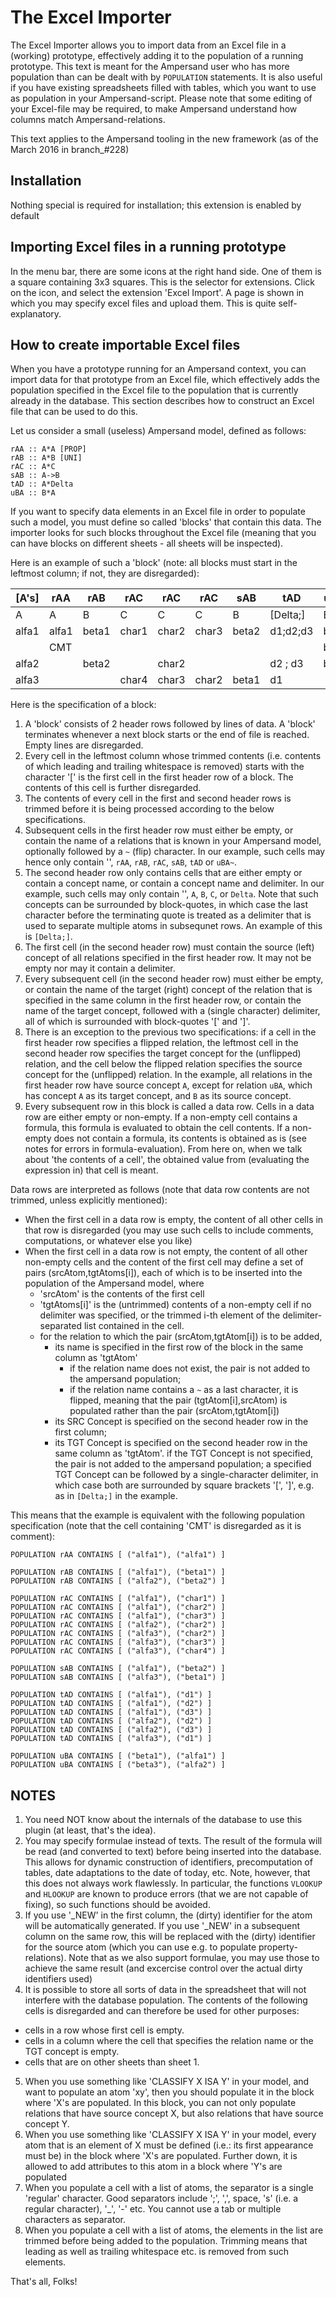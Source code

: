 # The Excel Importer
The Excel Importer allows you to import data from an Excel file in a (working) prototype, effectively adding it to the population of a running prototype. This text is meant for the Ampersand user who has more population than can be dealt with by `POPULATION` statements. It is also useful if you have existing spreadsheets filled with tables, which you want to use as population in your Ampersand-script. Please note that some editing of your Excel-file may be required, to make Ampersand understand how columns match Ampersand-relations.

This text applies to the Ampersand tooling in the new framework (as of the March 2016 in branch_#228)

## Installation
Nothing special is required for installation; this extension is enabled by default 

## Importing Excel files in a running prototype
In the menu bar, there are some icons at the right hand side. One of them is a square containing 3x3 squares. This is the selector for extensions. Click on the icon, and select the extension 'Excel Import'.
A page is shown in which you may specify excel files and upload them. This is quite self-explanatory.

## How to create importable Excel files
When you have a prototype running for an Ampersand context, you can import data for that prototype from an Excel file, which effectively adds the population specified in the Excel file to the population that is currently already in the database. This section describes how to construct an Excel file that can be used to do this.

Let us consider a small (useless) Ampersand model, defined as follows:

	rAA :: A*A [PROP]
	rAB :: A*B [UNI]
	rAC :: A*C
	sAB :: A->B
	tAD :: A*Delta
	uBA :: B*A

If you want to specify data elements in an Excel file in order to populate such a model, you must define so called 'blocks' that contain this data. The importer looks for such blocks throughout the Excel file (meaning that you can have blocks on different sheets - all sheets will be inspected).

Here is an example of such a 'block' (note: all blocks must start in the leftmost column; if not, they are disregarded):

| [A's] |  rAA  |  rAB  |  rAC  |  rAC  |  rAC  |  sAB  |   tAD    |  uBA~ |
| -- | -- | -- | -- | -- | -- | -- | -- | -- |
|   A   |   A   |   B   |   C   |   C   |   C   |   B   | [Delta;] |   B   |
| alfa1 | alfa1 | beta1 | char1 | char2 | char3 | beta2 | d1;d2;d3 | beta1 |
|       |  CMT  |       |       |       |       |       |          | beta2 |
| alfa2 |       | beta2 |       | char2 |       |       | d2 ;  d3 | beta3 |
| alfa3 |       |       | char4 | char3 | char2 | beta1 |   d1     |       |


Here is the specification of a block:
1. A 'block' consists of 2 header rows followed by lines of data. A 'block' terminates whenever a next block starts or the end of file is reached. Empty lines are disregarded.
2. Every cell in the leftmost column whose trimmed contents (i.e. contents of which leading and trailing whitespace is removed) starts with the character '[' is the first cell in the first header row of a block. The contents of this cell is further disregarded. 
3. The contents of every cell in the first and second header rows is trimmed before it is being processed according to the below specifications.
4. Subsequent cells in the first header row must either be empty, or contain the name of a relations that is known in your Ampersand model, optionally followed by a `~` (flip) character. In our example, such cells may hence only contain '', `rAA`, `rAB`, `rAC`, `sAB`, `tAD` or `uBA~`.
5. The second header row only contains cells that are either empty or contain a concept name, or contain a concept name and delimiter. In our example, such cells may only contain '', `A`, `B`, `C`, or `Delta`. Note that such concepts can be surrounded by block-quotes, in which case the last character before the terminating quote is treated as a delimiter that is used to separate multiple atoms in subsequnet rows. An example of this is `[Delta;]`.
6. The first cell (in the second header row) must contain the source (left) concept of all relations specified in the first header row. It may not be empty nor may it contain a delimiter.
7. Every subsequent cell (in the second header row) must either be empty, or contain the name of the target (right) concept of the relation that is specified in the same column in the first header row, or contain the name of the target concept, followed with a (single character) delimiter, all of which is surrounded with block-quotes '[' and ']'.
8. There is an exception to the previous two specifications: if a cell in the first header row specifies a flipped relation, the leftmost cell in the second header row specifies the target concept for the (unflipped) relation, and the cell below the flipped relation specifies the source concept for the (unflipped) relation. In the example, all relations in the first header row have source concept `A`, except for relation `uBA`, which has concept `A` as its target concept, and `B` as its source concept.
9. Every subsequent row in this block is called a data row. Cells in a data row are either empty or non-empty. If a non-empty cell contains a formula, this formula is evaluated to obtain the cell contents. If a non-empty does not contain a formula, its contents is obtained as is (see notes for errors in formula-evaluation). From here on, when we talk about 'the contents of a cell', the obtained value from (evaluating the expression in) that cell is meant.

Data rows are interpreted as follows (note that data row contents are not trimmed, unless explicitly mentioned):
- When the first cell in a data row is empty, the content of all other cells in that row is disregarded (you may use such cells to include comments, computations, or whatever else you like)
- When the first cell in a data row is not empty, the content of all other non-empty cells and the content of the first cell may define a set of pairs (srcAtom,tgtAtoms[i]), each of which is to be inserted into the population of the Ampersand model, where
  - 'srcAtom' is the contents of the first cell
  - 'tgtAtoms[i]' is the (untrimmed) contents of a non-empty cell if no delimiter was specified, or the trimmed i-th element of the delimiter-separated list contained in the cell. 
  - for the relation to which the pair (srcAtom,tgtAtom[i]) is to be added,
    - its name is specified in the first row of the block in the same column as 'tgtAtom'
      - if the relation name does not exist, the pair is not added to the ampersand population;
      - if the relation name contains a `~` as a last character, it is flipped, meaning that the pair (tgtAtom[i],srcAtom) is populated rather than the pair (srcAtom,tgtAtom[i])
    - its SRC Concept is specified on the second header row in the first column;
    - its TGT Concept is specified on the second header row in the same column as 'tgtAtom'.
      if the TGT Concept is not specified, the pair is not added to the ampersand population;
      a specified TGT Concept can be followed by a single-character delimiter, in which case both are surrounded by square brackets '[', ']', e.g. as in `[Delta;]` in the example. 

This means that the example is equivalent with the following population specification (note that the cell containing 'CMT' is disregarded as it is comment):

	POPULATION rAA CONTAINS [ ("alfa1"), ("alfa1") ] 
	
	POPULATION rAB CONTAINS [ ("alfa1"), ("beta1") ] 
	POPULATION rAB CONTAINS [ ("alfa2"), ("beta2") ] 
	
	POPULATION rAC CONTAINS [ ("alfa1"), ("char1") ] 
	POPULATION rAC CONTAINS [ ("alfa1"), ("char2") ] 
	POPULATION rAC CONTAINS [ ("alfa1"), ("char3") ] 
	POPULATION rAC CONTAINS [ ("alfa2"), ("char2") ] 
	POPULATION rAC CONTAINS [ ("alfa3"), ("char2") ] 
	POPULATION rAC CONTAINS [ ("alfa3"), ("char3") ] 
	POPULATION rAC CONTAINS [ ("alfa3"), ("char4") ] 
	
	POPULATION sAB CONTAINS [ ("alfa1"), ("beta2") ] 
	POPULATION sAB CONTAINS [ ("alfa3"), ("beta1") ] 
	
	POPULATION tAD CONTAINS [ ("alfa1"), ("d1") ] 
	POPULATION tAD CONTAINS [ ("alfa1"), ("d2") ] 
	POPULATION tAD CONTAINS [ ("alfa1"), ("d3") ] 
	POPULATION tAD CONTAINS [ ("alfa2"), ("d2") ] 
	POPULATION tAD CONTAINS [ ("alfa2"), ("d3") ] 
	POPULATION tAD CONTAINS [ ("alfa3"), ("d1") ] 
	
	POPULATION uBA CONTAINS [ ("beta1"), ("alfa1") ] 
	POPULATION uBA CONTAINS [ ("beta3"), ("alfa2") ] 

## NOTES
1. You need NOT know about the internals of the database to use this plugin (at least, that's the idea).
2. You may specify formulae instead of texts. The result of the formula will be read (and converted to text) before being inserted into the database. This allows for dynamic construction of identifiers, precomputation of tables, date adaptations to the date of today, etc. Note, however, that this does not always work flawlessly. In particular, the functions `VLOOKUP` and `HLOOKUP` are known to produce errors (that we are not capable of fixing), so such functions should be avoided.
3. If you use '_NEW' in the first column, the (dirty) identifier for the atom will be automatically generated. If you use '_NEW' in a subsequent column on the same row, this will be replaced with the (dirty) identifier for the source atom (which you can use e.g. to populate property-relations). Note that as we also support formulae, you may use those to achieve the same result (and excercise control over the actual dirty identifiers used)
4. It is possible to store all sorts of data in the spreadsheet that will not interfere with the database population. The contents of the following cells is disregarded and can therefore be used for other purposes:
  - cells in a row whose first cell is empty.
  - cells in a column where the cell that specifies the relation name or the TGT concept is empty.
  - cells that are on other sheets than sheet 1.
5. When you use something like 'CLASSIFY X ISA Y' in your model, and want to populate an atom 'xy', then you should populate it in the block where 'X's are populated. In this block, you can not only populate relations that have source concept X, but also relations that have source concept Y.
6. When you use something like 'CLASSIFY X ISA Y' in your model, every atom that is an element of X must be defined (i.e.: its first appearance must be) in the block where 'X's are populated. Further down, it is allowed to add attributes to this atom in a block where 'Y's are populated
7. When you populate a cell with a list of atoms, the separator is a single 'regular' character. Good separators include ';', ',', space, 's' (i.e. a regular character), '_', '-' etc. You cannot use a tab or multiple characters as separator.
8. When you populate a cell with a list of atoms, the elements in the list are trimmed before being added to the population. Trimming means that leading as well as trailing whitespace etc. is removed from such elements.


That's all, Folks!
